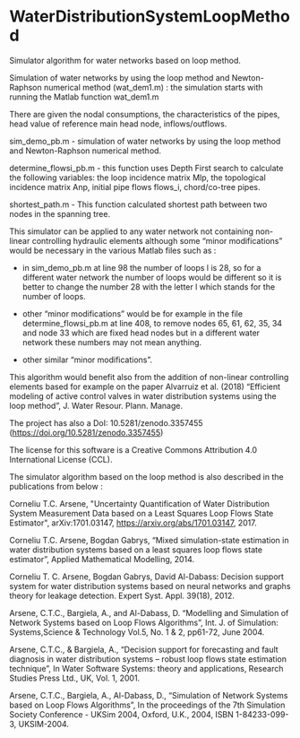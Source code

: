 # WaterDistributionSystemLoopMethod

Simulator algorithm for water networks based on loop method.

Simulation of water networks by using the loop method and Newton-Raphson numerical method (wat_dem1.m) : the simulation starts with running the Matlab function wat_dem1.m

There are given the nodal consumptions, the characteristics of the pipes, head value of reference main head node, inflows/outflows.

sim_demo_pb.m - simulation of water networks by using the loop method and Newton-Raphson numerical method.

determine_flowsi_pb.m - this function uses Depth First search to calculate the following variables: the loop incidence matrix Mlp, the topological incidence matrix Anp, initial pipe flows flows_i, chord/co-tree pipes.

shortest_path.m - This function calculated shortest path between two nodes in the spanning tree.

This simulator can be applied to any water network not containing non-linear controlling hydraulic elements although some “minor modifications” would be necessary in the various Matlab files such as :

- in sim_demo_pb.m at line 98 the number of loops l is 28, so for a different water network the number of loops would be different so it is better to change the number 28 with the letter l which stands for the number of loops.

- other “minor modifications” would be for example in the file determine_flowsi_pb.m at line 408, to remove nodes 65, 61, 62, 35, 34 and node 33 which are fixed head nodes but in a different water network these numbers may not mean anything.

- other similar “minor modifications”.

This algorithm would benefit also from the addition of non-linear controlling elements based for example on the paper Alvarruiz et al. (2018) “Efficient modeling of active control valves in water distribution systems using the loop method”, J. Water Resour. Plann. Manage.

The project has also a DoI: 10.5281/zenodo.3357455 (https://doi.org/10.5281/zenodo.3357455)

The license for this software is a Creative Commons Attribution 4.0 International License (CCL).

The simulator algorithm based on the loop method is also described in the publications from below :

Corneliu T.C. Arsene, "Uncertainty Quantification of Water Distribution System Measurement Data based on a Least Squares Loop Flows State Estimator", arXiv:1701.03147, https://arxiv.org/abs/1701.03147, 2017.

Corneliu T.C. Arsene, Bogdan Gabrys, “Mixed simulation-state estimation in water distribution systems based on a least squares loop flows state estimator”, Applied Mathematical Modelling, 2014.

Corneliu T. C. Arsene, Bogdan Gabrys, David Al-Dabass: Decision support system for water distribution systems based on neural networks and graphs theory for leakage detection. Expert Syst. Appl. 39(18), 2012.

Arsene, C.T.C., Bargiela, A., and Al-Dabass, D. “Modelling and Simulation of Network Systems based on Loop Flows Algorithms”, Int. J. of Simulation: Systems,Science & Technology Vol.5, No. 1 & 2, pp61-72, June 2004.

Arsene, C.T.C., & Bargiela, A., “Decision support for forecasting and fault diagnosis in water distribution systems – robust loop flows state estimation technique”, In Water Software Systems: theory and applications, Research Studies Press Ltd., UK, Vol. 1, 2001.

Arsene, C.T.C., Bargiela, A., Al-Dabass, D., “Simulation of Network Systems based on Loop Flows Algorithms”, In the proceedings of the 7th Simulation Society Conference - UKSim 2004, Oxford, U.K., 2004, ISBN 1-84233-099-3, UKSIM-2004.




  
